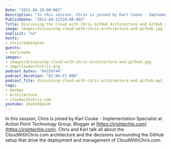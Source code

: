 ```yaml
---
Date: "2021-04-20:00:00Z"
Description: "In this session, Chris is joined by Karl Cooke - Implementation Specialist at Action Point Technology Group, Blogger at https://irishtechie.com. Chris and Karl talk all about the CloudWithChris.com architecture and the decisions surrounding the GitHub setup that drive the deployment and management of CloudWithChris.com."
PublishDate: "2021-04-22T20:00:00Z"
Title: Discussing the Cloud with Chris GitHub Architecture and GitHub setup
image: images/discussing-cloud-with-chris-architecture-and-github.jpg
explicit: "no"
hosts:
- chrisreddington
guests:
- karlcooke
images:
- images/discussing-cloud-with-chris-architecture-and-github.jpg
- img/cloudwithchris.png
podcast_bytes: "64159744"
podcast_duration: "01:06:47.000"
podcast_file: discussing-cloud-with-chris-architecture-and-github.mp3
tags:
- DevOps
- Architecture
- cloudwithchris.com
youtube: okaSk5QxeJk
---
```

In this session, Chris is joined by Karl Cooke - Implementation Specialist at Action Point Technology Group, Blogger at [https://irishtechie.com](https://irishtechie.com). Chris and Karl talk all about the CloudWithChris.com architecture and the decisions surrounding the GitHub setup that drive the deployment and management of CloudWithChris.com.